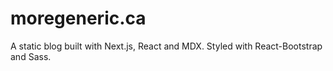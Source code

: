 # moregeneric.ca

A static blog built with Next.js, React and MDX. Styled with React-Bootstrap and Sass.
